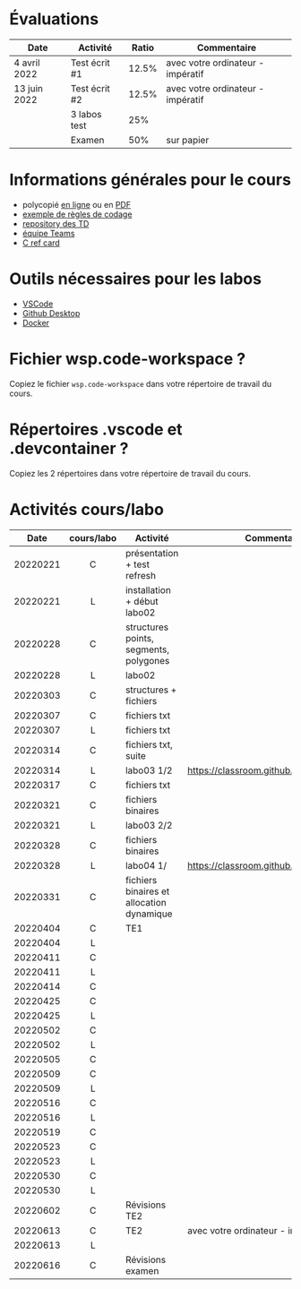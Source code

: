 # Évaluations

| Date | Activité | Ratio | Commentaire |
|---|---|---|---|
| 4 avril 2022 | Test écrit #1 | 12.5% | avec votre ordinateur - impératif |
| 13 juin 2022 | Test écrit #2 | 12.5% | avec votre ordinateur - impératif |
|   | 3 labos test | 25% ||
|   | Examen | 50% | sur papier |

# Informations générales pour le cours

- polycopié [en ligne](https://heig-tin-info.github.io/handout/) ou en [PDF](https://github.com/heig-tin-info/handout/releases/download/v0.2.7/handout.pdf)
- [exemple de règles de codage](https://google.github.io/styleguide/cppguide.html)
- [repository des TD](https://github.com/Info2-TIN-B-2021-2022/TD)
- [équipe Teams]()
- [C ref card](https://github.com/heig-tin-info/refcard)

# Outils nécessaires pour les labos

- [VSCode](https://code.visualstudio.com/download)
- [Github Desktop](https://desktop.github.com/)
- [Docker](https://www.docker.com/products/docker-desktop)

# Fichier wsp.code-workspace ?

Copiez le fichier `wsp.code-workspace` dans votre répertoire de travail du cours.

# Répertoires .vscode et .devcontainer ?

Copiez les 2 répertoires dans votre répertoire de travail du cours.

# Activités cours/labo
| Date | cours/labo | Activité | Commentaire |
|---|:---:|---|---|
| 20220221 | C | présentation + test refresh| |
| 20220221 | L | installation + début labo02| |
| 20220228 | C | structures points, segments, polygones| |
| 20220228 | L | labo02| |
| 20220303 | C | structures + fichiers| |
| 20220307 | C | fichiers txt| |
| 20220307 | L | fichiers txt| |
| 20220314 | C | fichiers txt, suite| |
| 20220314 | L | labo03 1/2| https://classroom.github.com/a/iwfnDrRF |
| 20220317 | C | fichiers txt| |
| 20220321 | C | fichiers binaires| |
| 20220321 | L | labo03 2/2| |
| 20220328 | C | fichiers binaires| |
| 20220328 | L | labo04 1/ | https://classroom.github.com/a/lf47FVNl|
| 20220331 | C | fichiers binaires et allocation dynamique | |
| 20220404 | C | TE1 | |
| 20220404 | L | | |
| 20220411 | C | | |
| 20220411 | L | | |
| 20220414 | C | | |
| 20220425 | C | | |
| 20220425 | L | | |
| 20220502 | C | | |
| 20220502 | L | | |
| 20220505 | C | | |
| 20220509 | C | | |
| 20220509 | L | | |
| 20220516 | C | | |
| 20220516 | L | | |
| 20220519 | C | | |
| 20220523 | C | | |
| 20220523 | L | | |
| 20220530 | C |  | |
| 20220530 | L | | |
| 20220602 | C | Révisions TE2| |
| 20220613 | C | TE2|  avec votre ordinateur - impératif |
| 20220613 | L | | |
| 20220616 | C | Révisions examen| |
